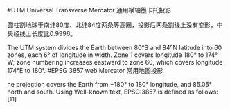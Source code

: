 #UTM
Universal Transverse Mercator
通用横轴墨卡托投影

圆柱割地球于南纬80度、北纬84度两条等高圈，投影后两条割线上没有变形，中央经线上长度比0.9996。

The UTM system divides the Earth between 80°S and 84°N latitude into 60 zones, each 6° of longitude in width. Zone 1 covers longitude 180° to 174° W; zone numbering increases eastward to zone 60, which covers longitude 174°E to 180°.
#EPSG 3857
web Mercator
常用地图投影

he projection covers the Earth from −180° to 180° longitude, and 85.05° north and south. Using Well-known text, EPSG:3857 is defined as follows:[11]

